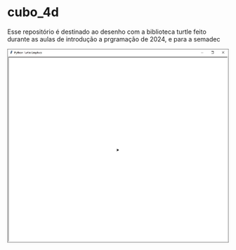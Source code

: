 # cubo_4d

Esse repositório é destinado ao desenho com a biblioteca turtle feito durante as aulas de introdução a prgramação de 2024, e para a semadec 

![Cubo 4d](desenho_4d.gif)
